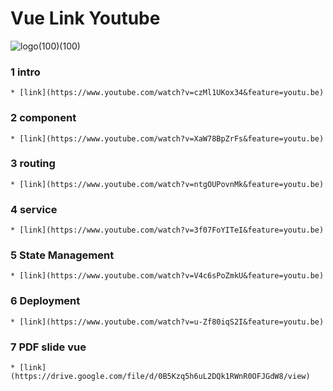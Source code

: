  Vue Link Youtube
===
![logo](https://vuejs.org/images/logo.png)(100)(100)

### 1 intro
	* [link](https://www.youtube.com/watch?v=czMl1UKox34&feature=youtu.be)
### 2 component
	* [link](https://www.youtube.com/watch?v=XaW78BpZrFs&feature=youtu.be)
### 3 routing
	* [link](https://www.youtube.com/watch?v=ntgOUPovnMk&feature=youtu.be)
### 4 service
	* [link](https://www.youtube.com/watch?v=3f07FoYITeI&feature=youtu.be)
### 5 State Management
	* [link](https://www.youtube.com/watch?v=V4c6sPoZmkU&feature=youtu.be)
### 6 Deployment
	* [link](https://www.youtube.com/watch?v=u-Zf80iqS2I&feature=youtu.be)
### 7 PDF slide vue
	* [link](https://drive.google.com/file/d/0B5Kzq5h6uL2DQk1RWnR0OFJGdW8/view)